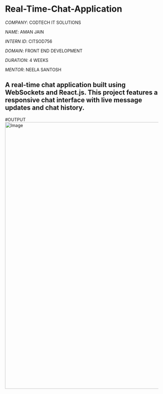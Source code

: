 # Real-Time-Chat-Application

*COMPANY*: CODTECH IT SOLUTIONS

*NAME*: AMAN JAIN

*INTERN ID*: CITSOD756

*DOMAIN*: FRONT END DEVELOPMENT

*DURATION*: 4 WEEKS

*MENTOR*: NEELA SANTOSH


 ## A real-time chat application built using WebSockets and React.js. This project features a responsive chat interface with live message updates and chat history.

#OUTPUT
<img width="1920" height="876" alt="Image" src="https://github.com/user-attachments/assets/e07d08fb-e692-4a4b-b03a-723aa8f7b3da" />
